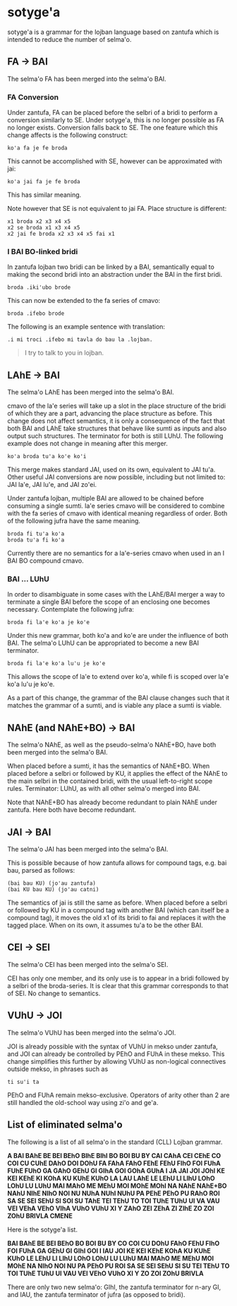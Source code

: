 # sotyge'a
sotyge'a is a grammar for the lojban language based on zantufa which is intended to reduce the number of selma'o.

## FA -> BAI
The selma'o FA has been merged into the selma'o BAI.

### FA Conversion
Under zantufa, FA can be placed before the selbri of a bridi to perform a conversion similarly to SE. Under sotyge'a, this is no longer possible as FA no longer exists. Conversion falls back to SE. The one feature which this change affects is the following construct:

    ko'a fa je fe broda

This cannot be accomplished with SE, however can be approximated with jai:

    ko'a jai fa je fe broda

This has similar meaning.

Note however that SE is not equivalent to jai FA. Place structure is different:

    x1 broda x2 x3 x4 x5
    x2 se broda x1 x3 x4 x5
    x2 jai fe broda x2 x3 x4 x5 fai x1

### I BAI BO-linked bridi
In zantufa lojban two bridi can be linked by a BAI, semantically equal to making the second bridi into an abstraction under the BAI in the first bridi.

    broda .iki'ubo brode

This can now be extended to the fa series of cmavo:

    broda .ifebo brode

The following is an example sentence with translation:

    .i mi troci .ifebo mi tavla do bau la .lojban.

> I try to talk to you in lojban.

## LAhE -> BAI
The selma'o LAhE has been merged into the selma'o BAI.

cmavo of the la'e series will take up a slot in the place structure of the bridi of which they are a part, advancing the place structure as before. This change does not affect semantics, it is only a consequence of the fact that both BAI and LAhE take structures that behave like sumti as inputs and also output such structures. The terminator for both is still LUhU. The following example does not change in meaning after this merger.

    ko'a broda tu'a ko'e ko'i

This merge makes standard JAI, used on its own, equivalent to JAI tu'a. Other useful JAI conversions are now possible, including but not limited to: JAI la'e, JAI lu'e, and JAI zo'ei.

Under zantufa lojban, multiple BAI are allowed to be chained before consuming a single sumti. la'e series cmavo will be considered to combine with the fa series of cmavo with identical meaning regardless of order. Both of the following jufra have the same meaning.

    broda fi tu'a ko'a
    broda tu'a fi ko'a

Currently there are no semantics for a la'e-series cmavo when used in an I BAI BO compound cmavo.

### BAI ... LUhU
In order to disambiguate in some cases with the LAhE/BAI merger a way to terminate a single BAI before the scope of an enclosing one becomes necessary. Contemplate the following jufra:

    broda fi la'e ko'a je ko'e

Under this new grammar, both ko'a and ko'e are under the influence of both BAI. The selma'o LUhU can be appropriated to become a new BAI terminator.

    broda fi la'e ko'a lu'u je ko'e

This allows the scope of la'e to extend over ko'a, while fi is scoped over la'e ko'a lu'u je ko'e.

As a part of this change, the grammar of the BAI clause changes such that it matches the grammar of a sumti, and is viable any place a sumti is viable.

## NAhE (and NAhE+BO) -> BAI
The selma'o NAhE, as well as the pseudo-selma'o NAhE+BO, have both been merged into the selma'o BAI.

When placed before a sumti, it has the semantics of NAhE+BO. When placed before a selbri or followed by KU, it applies the effect of the NAhE to the main selbri in the contained bridi, with the usual left-to-right scope rules. Terminator: LUhU, as with all other selma'o merged into BAI.

Note that NAhE+BO has already become redundant to plain NAhE under zantufa. Here both have become redundant.

## JAI -> BAI
The selma'o JAI has been merged into the selma'o BAI.

This is possible because of how zantufa allows for compound tags, e.g. bai bau, parsed as follows:

    (bai bau KU) (jo'au zantufa)
    (bai KU bau KU) (jo'au catni)

The semantics of jai is still the same as before. When placed before a selbri or followed by KU in a compound tag with another BAI (which can itself be a compound tag), it moves the old x1 of its bridi to fai and replaces it with the tagged place. When on its own, it assumes tu'a to be the other BAI.

## CEI -> SEI
The selma'o CEI has been merged into the selma'o SEI.

CEI has only one member, and its only use is to appear in a bridi followed by a selbri of the broda-series. It is clear that this grammar corresponds to that of SEI. No change to semantics.

## VUhU -> JOI
The selma'o VUhU has been merged into the selma'o JOI.

JOI is already possible with the syntax of VUhU in mekso under zantufa, and JOI can already be controlled by PEhO and FUhA in these mekso. This change simplifies this further by allowing VUhU as non-logical connectives outside mekso, in phrases such as

    ti su'i ta

PEhO and FUhA remain mekso-exclusive. Operators of arity other than 2 are still handled the old-school way using zi'o and ge'a.

## List of eliminated selma'o

The following is a list of all selma'o in the standard (CLL) Lojban grammar.

**A BAI BAhE BE BEI BEhO BIhE BIhI BO BOI BU BY CAI CAhA CEI CEhE CO COI CU CUhE DAhO DOI DOhU FA FAhA FAhO FEhE FEhU FIhO FOI FUhA FUhE FUhO GA GAhO GEhU GI GIhA GOI GOhA GUhA I JA JAI JOI JOhI KE KEI KEhE KI KOhA KU KUhE KUhO LA LAU LAhE LE LEhU LI LIhU LOhO LOhU LU LUhU MAI MAhO ME MEhU MOI MOhE MOhI NA NAhE NAhE+BO NAhU NIhE NIhO NOI NU NUhA NUhI NUhU PA PEhE PEhO PU RAhO ROI SA SE SEI SEhU SI SOI SU TAhE TEI TEhU TO TOI TUhE TUhU UI VA VAU VEI VEhA VEhO VIhA VUhO VUhU XI Y ZAhO ZEI ZEhA ZI ZIhE ZO ZOI ZOhU BRIVLA CMENE**

Here is the sotyge'a list.

**BAI BAhE BE BEI BEhO BO BOI BU BY CO COI CU DOhU FAhO FEhU FIhO FOI FUhA GA GEhU GI GIhI GOI I IAU JOI KE KEI KEhE KOhA KU KUhE KUhO LE LEhU LI LIhU LOhO LOhU LU LUhU MAI MAhO ME MEhU MOI MOhE NA NIhO NOI NU PA PEhO PU ROI SA SE SEI SEhU SI SU TEI TEhU TO TOI TUhE TUhU UI VAU VEI VEhO VUhO XI Y ZO ZOI ZOhU BRIVLA**

There are only two new selma'o: GIhI, the zantufa terminator for n-ary GI, and IAU, the zantufa terminator of jufra (as opposed to bridi).

